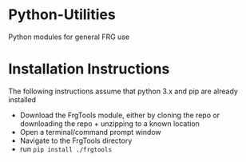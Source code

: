 # Python-Utilities
Python modules for general FRG use

# Installation Instructions
The following instructions assume that python 3.x and pip are already installed
  - Download the FrgTools module, either by cloning the repo or downloading the repo + unzipping to a known location
  - Open a terminal/command prompt window
  - Navigate to the FrgTools directory
  - run `pip install ./frgtools`
